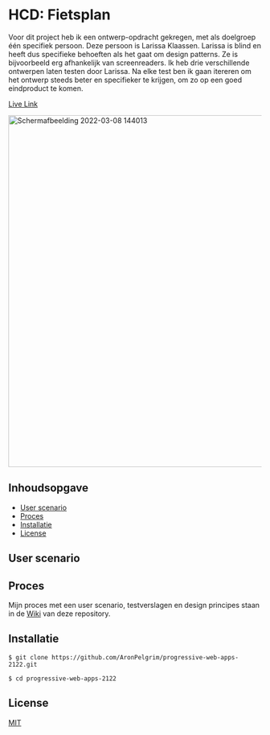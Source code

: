 # HCD: Fietsplan
Voor dit project heb ik een ontwerp-opdracht gekregen, met als doelgroep één specifiek persoon. Deze persoon is Larissa Klaassen. Larissa is blind en heeft dus specifieke behoeften als het gaat om design patterns. Ze is bijvoorbeeld erg afhankelijk van screenreaders. Ik heb drie verschillende ontwerpen laten testen door Larissa. Na elke test ben ik gaan itereren om het ontwerp steeds beter en specifieker te krijgen, om zo op een goed eindproduct te komen.

[Live Link](https://aronpelgrim.github.io/human-centered-design-2122/Eindproduct/#een)

<img width="700" alt="Schermafbeelding 2022-03-08 144013" src="https://user-images.githubusercontent.com/74137185/168140379-d7dadc95-74ef-47ed-96a0-3b8c8cec5e51.jpg">

## Inhoudsopgave
-   [User scenario](#user-scenario)
-   [Proces](#proces)
-   [Installatie](#installatie)
-   [License](#license)

## User scenario

## Proces
Mijn proces met een user scenario, testverslagen en design principes staan in de [Wiki](https://github.com/AronPelgrim/human-centered-design-2122/wiki) van deze repository.

## Installatie
```
$ git clone https://github.com/AronPelgrim/progressive-web-apps-2122.git
```

```
$ cd progressive-web-apps-2122
```

## License
[MIT](https://github.com/AronPelgrim/human-centered-design-2122/blob/main/LICENSE)